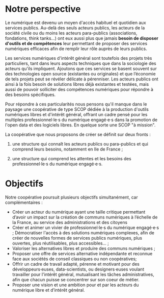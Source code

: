 
# Notre perspective

Le numérique est devenu un moyen d'accès habituel et quotidien aux services publics. Au-delà des seuls acteurs publics, les acteurs de la société civile ou du moins les acteurs para-publics (associations, fondations, think tanks...) ont eux aussi plus que jamais **besoin de disposer d'outils et de compétences** leur permettant de proposer des services numériques efficaces afin de remplir leur rôle auprès de leurs publics.

Les services numériques d'intérêt général sont toutefois des projets très particuliers, tant dans leurs aspects techniques que dans la sociologie des acteurs qu'ils impliquent. Ajoutons que ces services se basent souvent sur des technologies open source (existantes ou originales) et que l’économie de tels projets peut se révéler délicate à pérenniser. Les acteurs publics ont ainsi à la fois besoin de solutions libres déjà existantes et testées, mais aussi de pouvoir solliciter des compétences numériques pour répondre à des besoins spécifiques.

Pour répondre à ces particularités nous pensons qu'il manque dans le paysage une coopérative de type SCOP dédiée à la production d'outils numériques libres et d'intérêt général, offrant un cadre pensé pour les multiples professionnel·le·s du numérique engagé·e·s dans la promotion de l'open data et des logiciels libres. En quelque sorte une SCOP "à mission".


La coopérative que nous proposons de créer se définit sur deux fronts : 

1. une structure qui connaît les acteurs publics ou para-publics et qui comprend leurs besoins, notamment en Ile de France ; 

2. une structure qui comprend les attentes et les besoins des professionnel·le·s du numérique engagé·e·s. 


# Objectifs

Notre coopérative poursuit plusieurs objectifs simultanément, car complémentaires :

- Créer un acteur du numérique ayant une taille critique permettant d’avoir un impact sur la création de communs numériques à l’échelle de la France, au service des administrations et des citoyens
- Créer et animer un vivier de professionnel·le·s du numérique engagé·e·s ;
Démocratiser l'accès à des solutions numériques complexes, afin de créer de nouvelles formes de services publics numériques, plus ouvertes, plus réutilisables, plus accessibles... ; 
- Valoriser les alternatives libres et produire des communs numériques ;
- Proposer une offre de services alternative indépendante et reconnue face aux sociétés de conseil classiques ou non coopératives;
- Offrir un cadre de travail adapté, pérenne et motivant pour des développeurs·euses, data-scientists, ou designers·euses voulant travailler pour l'intérêt général, mutualisant les tâches administratives, afin que chacun puisse se concentrer sur son coeur de métier.
- Proposer une vision et une ambition pour et par les acteurs du numérique libre et d’intérêt général. 
